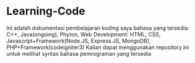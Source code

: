 # Learning-Code
Ini adalah dokumentasi pembelajaran koding saya
bahasa yang tersedia: C++, Java(ongoing), Phyton, Web Development: HTML, CSS, Javascript+Framework(Node.JS, Express.JS, MongoDB), PHP+Framework(codeigniter3)
Kalian dapat menggunakan repository ini untuk melihat syntax bahasa pemrograman yang tersedia
